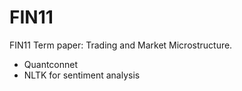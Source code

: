 # FIN11
FIN11 Term paper: Trading and Market Microstructure. 


* Quantconnet 
* NLTK for sentiment analysis 
